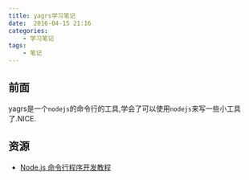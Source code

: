 ```yaml
---
title: yagrs学习笔记
date:  2016-04-15 21:16
categories:
    - 学习笔记
tags:
    - 笔记
---
```


## 前面

yagrs是一个`nodejs`的命令行的工具,学会了可以使用`nodejs`来写一些小工具了.NICE.

## 资源

 - [Node.js 命令行程序开发教程](http://www.ruanyifeng.com/blog/2015/05/command-line-with-node.html)
